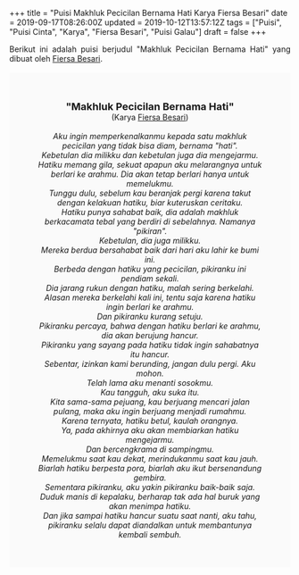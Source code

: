 +++
title = "Puisi Makhluk Pecicilan Bernama Hati Karya Fiersa Besari"
date = 2019-09-17T08:26:00Z
updated = 2019-10-12T13:57:12Z
tags = ["Puisi", "Puisi Cinta", "Karya", "Fiersa Besari", "Puisi Galau"]
draft = false
+++

<div dir="ltr" style="text-align: left;" trbidi="on"><div dir="ltr" style="text-align: left;" trbidi="on"><div style="text-align: justify;">Berikut ini adalah puisi berjudul "Makhluk Pecicilan Bernama Hati" yang dibuat oleh <a href="https://www.youtube.com/user/fiersabesari" target="_blank">Fiersa Besari</a>. </div><br /><div style="background: #FAFAFA; font-size: 14px; padding: 50px; text-align: center;"><span style="font-size: 18px;"><b>"Makhluk Pecicilan Bernama Hati"</b></span><br />(Karya <a href="https://www.sekata.web.id/tags/fiersa-besari" target="_blank">Fiersa Besari</a>) <br /><br /><i>Aku ingin memperkenalkanmu kepada satu makhluk pecicilan yang tidak bisa diam, bernama "hati".<br />Kebetulan dia milikku dan kebetulan juga dia mengejarmu.<br />Hatiku memang gila, sekuat apapun aku melarangnya untuk berlari ke arahmu. Dia akan tetap berlari hanya untuk memelukmu.<br />Tunggu dulu, sebelum kau beranjak pergi karena takut dengan kelakuan hatiku, biar kuteruskan ceritaku.<br />Hatiku punya sahabat baik, dia adalah makhluk berkacamata tebal yang berdiri di sebelahnya. Namanya "pikiran".<br />Kebetulan, dia juga milikku.<br />Mereka berdua bersahabat baik dari hari aku lahir ke bumi ini.<br />Berbeda dengan hatiku yang pecicilan, pikiranku ini pendiam sekali.<br />Dia jarang rukun dengan hatiku, malah sering berkelahi.<br />Alasan mereka berkelahi kali ini, tentu saja karena hatiku ingin berlari ke arahmu.<br />Dan pikiranku kurang setuju.<br />Pikiranku percaya, bahwa dengan hatiku berlari ke arahmu, dia akan berujung hancur.<br />Pikiranku yang sayang pada hatiku tidak ingin sahabatnya itu hancur.<br />Sebentar, izinkan kami berunding, jangan dulu pergi. Aku mohon.<br />Telah lama aku menanti sosokmu.<br />Kau tangguh, aku suka itu.<br />Kita sama-sama pejuang, kau berjuang mencari jalan pulang, maka aku ingin berjuang menjadi rumahmu.<br />Karena ternyata, hatiku betul, kaulah orangnya.<br />Ya, pada akhirnya aku akan membiarkan hatiku mengejarmu.<br />Dan bercengkrama di sampingmu.<br />Memelukmu saat kau dekat, merindukanmu saat kau jauh.<br />Biarlah hatiku berpesta pora, biarlah aku ikut bersenandung gembira.<br />Sementara pikiranku, aku yakin pikiranku baik-baik saja.<br />Duduk manis di kepalaku, berharap tak ada hal buruk yang akan menimpa hatiku.<br />Dan jika sampai hatiku hancur suatu saat nanti, aku tahu, pikiranku selalu dapat diandalkan untuk membantunya kembali sembuh.</i></div></div></div>
